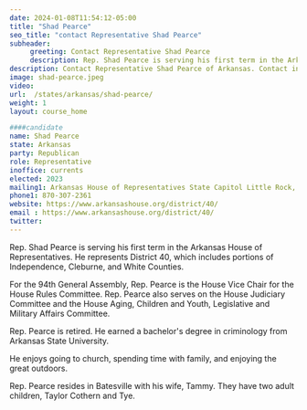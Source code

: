 ```yaml
---
date: 2024-01-08T11:54:12-05:00
title: "Shad Pearce"
seo_title: "contact Representative Shad Pearce"
subheader:
     greeting: Contact Representative Shad Pearce
     description: Rep. Shad Pearce is serving his first term in the Arkansas House of Representatives. He represents District 40, which includes portions of Independence, Cleburne, and White Counties. For the 94th General Assembly, Rep. Pearce is the House Vice Chair for the House Rules Committee.
description: Contact Representative Shad Pearce of Arkansas. Contact information for Shad Pearce includes email address, phone number, and mailing address.
image: shad-pearce.jpeg
video:
url:  /states/arkansas/shad-pearce/
weight: 1
layout: course_home

####candidate
name: Shad Pearce
state: Arkansas
party: Republican
role: Representative
inoffice: currents
elected: 2023
mailing1: Arkansas House of Representatives State Capitol Little Rock, AR 72201
phone1: 870-307-2361
website: https://www.arkansashouse.org/district/40/
email : https://www.arkansashouse.org/district/40/
twitter:
---
```


Rep. Shad Pearce is serving his first term in the Arkansas House of Representatives. He represents District 40, which includes portions of Independence, Cleburne, and White Counties.

For the 94th General Assembly, Rep. Pearce is the House Vice Chair for the House Rules Committee. Rep. Pearce also serves on the House Judiciary Committee and the House Aging, Children and Youth, Legislative and Military Affairs Committee.

Rep. Pearce is retired. He earned a bachelor's degree in criminology from Arkansas State University.

He enjoys going to church, spending time with family, and enjoying the great outdoors.

Rep. Pearce resides in Batesville with his wife, Tammy. They have two adult children, Taylor Cothern and Tye.
